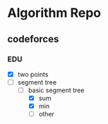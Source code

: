# Algorithm Repo

## codeforces

### EDU
- [x] two points
- [ ] segment tree
  - [ ] basic segment tree
    - [x] sum
    - [x] min
    - [ ] other
